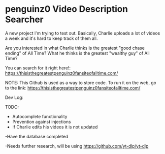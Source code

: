 # penguinz0 Video Description Searcher

A new project I'm trying to test out. Basically, Charlie uploads a lot of videos a week and it's hard to keep track of them all.

Are you interested in what Charlie thinks is the greatest "good chase ending" of All Time? What he thinks is the greatest "wealthy guy" of All Time?

You can search for it right here!: https://thisisthegreatestpenguinz0fansiteofalltime.com/

NOTE: This Github is used as a way to store code. To run it on the web, go to the link: https://thisisthegreatestpenguinz0fansiteofalltime.com/

Dev Log:

TODO:
- Autocomplete functionality
- Prevention against injections
- If Charlie edits his videos it is not updated

-Have the database completed

-Needs further research, will be using https://github.com/yt-dlp/yt-dlp
